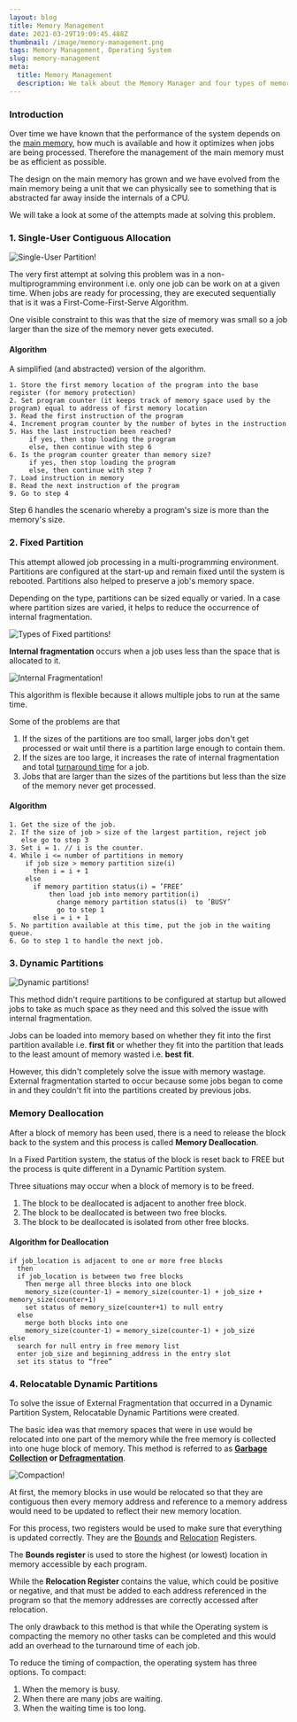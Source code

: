 ```yaml
---
layout: blog
title: Memory Management
date: 2021-03-29T19:09:45.488Z
thumbnail: /image/memory-management.png
tags: Memory Management, Operating System
slug: memory-management
meta:
  title: Memory Management
  description: We talk about the Memory Manager and four types of memory allocation schemes - single-user systems, fixed partitions, dynamic partitions, and relocatable dynamic partitions.
---
```


### Introduction

Over time we have known that the performance of the system depends on the [main memory][1], how much is available and how it optimizes when jobs are being processed. Therefore the management of the main memory must be as efficient as possible.

The design on the main memory has grown and we have evolved from the main memory being a unit that we can physically see to something that is abstracted far away inside the internals of a CPU.

We will take a look at some of the attempts made at solving this problem.

### 1. Single-User Contiguous Allocation

![Single-User Partition!](/image/single-user.png)

The very first attempt at solving this problem was in a non-multiprogramming environment i.e. only one job can be work on at a given time. When jobs are ready for processing, they are executed sequentially that is it was a First-Come-First-Serve Algorithm.

One visible constraint to this was that the size of memory was small so a job larger than the size of the memory never gets executed.

#### Algorithm

A simplified (and abstracted) version of the algorithm.

```
1. Store the first memory location of the program into the base register (for memory protection)
2. Set program counter (it keeps track of memory space used by the program) equal to address of first memory location
3. Read the first instruction of the program
4. Increment program counter by the number of bytes in the instruction
5. Has the last instruction been reached?
     if yes, then stop loading the program
     else, then continue with step 6
6. Is the program counter greater than memory size?
     if yes, then stop loading the program
     else, then continue with step 7
7. Load instruction in memory
8. Read the next instruction of the program
9. Go to step 4
```

Step 6 handles the scenario whereby a program's size is more than the memory's size.

### 2. Fixed Partition

This attempt allowed job processing in a multi-programming environment. Partitions are configured at the start-up and remain fixed until the system is rebooted. Partitions also helped to preserve a job's memory space.

Depending on the type, partitions can be sized equally or varied. In a case where partition sizes are varied, it helps to reduce the occurrence of internal fragmentation.

![Types of Fixed partitions!](/image/fixed-partitions.png)

**Internal fragmentation** occurs when a job uses less than the space that is allocated to it.

![Internal Fragmentation!](/image/internal-fragmentation.png)

This algorithm is flexible because it allows multiple jobs to run at the same time.

Some of the problems are that

1. If the sizes of the partitions are too small, larger jobs don't get processed or wait until there is a partition large enough to contain them.
2. If the sizes are too large, it increases the rate of internal fragmentation and total [turnaround time][2] for a job.
3. Jobs that are larger than the sizes of the partitions but less than the size of the memory never get processed.

#### Algorithm

```
1. Get the size of the job.
2. If the size of job > size of the largest partition, reject job
   else go to step 3
3. Set i = 1. // i is the counter.
4. While i <= number of partitions in memory
    if job size > memory partition size(i)
      then i = i + 1
    else
      if memory partition status(i) = ’FREE’
          then load job into memory partition(i)
            change memory partition status(i)  to ’BUSY’
            go to step 1
      else i = i + 1
5. No partition available at this time, put the job in the waiting queue.
6. Go to step 1 to handle the next job.
```

### 3. Dynamic Partitions

![Dynamic partitions!](/image/dynamic-partitions.png)

This method didn't require partitions to be configured at startup but allowed jobs to take as much space as they need and this solved the issue with internal fragmentation.

Jobs can be loaded into memory based on whether they fit into the first partition available i.e. **first fit** or whether they fit into the partition that leads to the least amount of memory wasted i.e. **best fit**.

However, this didn't completely solve the issue with memory wastage. External fragmentation started to occur because some jobs began to come in and they couldn't fit into the partitions created by previous jobs.

### Memory Deallocation

After a block of memory has been used, there is a need to release the block back to the system and this process is called **Memory Deallocation**.

In a Fixed Partition system, the status of the block is reset back to FREE but the process is quite different in a Dynamic Partition system.

Three situations may occur when a block of memory is to be freed.

1. The block to be deallocated is adjacent to another free block.
2. The block to be deallocated is between two free blocks.
3. The block to be deallocated is isolated from other free blocks.

#### Algorithm for Deallocation

```
if job_location is adjacent to one or more free blocks
  then
  if job_location is between two free blocks
    Then merge all three blocks into one block
    memory_size(counter-1) = memory_size(counter-1) + job_size + memory_size(counter+1)
    set status of memory_size(counter+1) to null entry
  else
    merge both blocks into one
    memory_size(counter-1) = memory_size(counter-1) + job_size
else
  search for null entry in free memory list
  enter job_size and beginning_address in the entry slot
  set its status to “free”
```

### 4. Relocatable Dynamic Partitions

To solve the issue of External Fragmentation that occurred in a Dynamic Partition System, Relocatable Dynamic Partitions were created.

The basic idea was that memory spaces that were in use would be relocated into one part of the memory while the free memory is collected into one huge block of memory. This method is referred to as **[Garbage Collection][3] or [Defragmentation][4]**.

![Compaction!](/image/compaction.png)

At first, the memory blocks in use would be relocated so that they are contiguous then every memory address and reference to a memory address would need to be updated to reflect their new memory location.

For this process, two registers would be used to make sure that everything is updated correctly. They are the [Bounds][5] and [Relocation][6] Registers.

The **Bounds register** is used to store the highest (or lowest) location in memory accessible by each program.

While the **Relocation Register** contains the value, which could be positive or negative, and that must be added to each address referenced in the program so that the memory addresses are correctly accessed after relocation.

The only drawback to this method is that while the Operating system is compacting the memory no other tasks can be completed and this would add an overhead to the turnaround time of each job.

To reduce the timing of compaction, the operating system has three options. To compact:

1. When the memory is busy.
2. When there are many jobs are waiting.
3. When the waiting time is too long.

[1]: https://en.wikipedia.org/wiki/Computer_memory 'Computer Memory'
[2]: https://www.techopedia.com/definition/23798/turnaround-time-tat 'Turnaround Time'
[3]: https://en.wikipedia.org/wiki/Garbage_collection_(computer_science)
[4]: https://en.wikipedia.org/wiki/Defragmentation
[5]: https://en.wikipedia.org/wiki/Base_and_bounds
[6]: https://en.wikipedia.org/wiki/Relocation_(computing)
